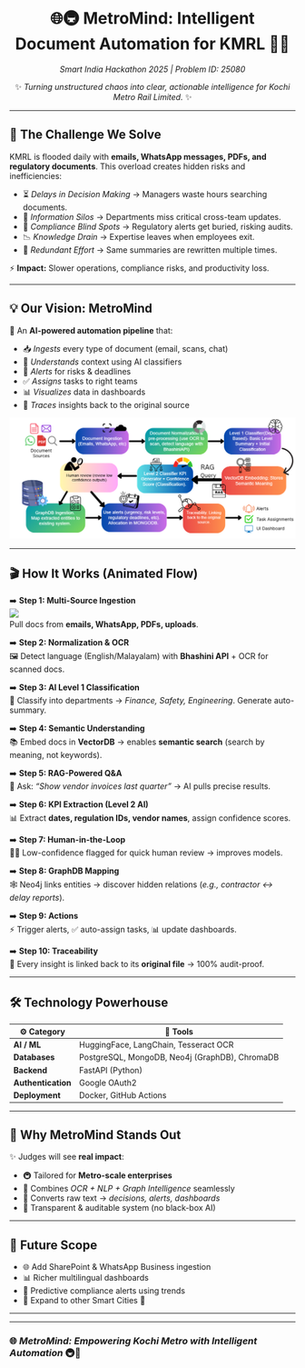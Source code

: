 <div align="center">

# 🌐🚇 **MetroMind: Intelligent Document Automation for KMRL** 🤖📄

*Smart India Hackathon 2025 | Problem ID: 25080*

✨ *Turning unstructured chaos into clear, actionable intelligence for Kochi Metro Rail Limited.* ✨
</div>

---

## 🚩 **The Challenge We Solve**

KMRL is flooded daily with **emails, WhatsApp messages, PDFs, and regulatory documents**. This overload creates hidden risks and inefficiencies:

- ⏳ *Delays in Decision Making* → Managers waste hours searching documents.
- 🏢 *Information Silos* → Departments miss critical cross-team updates.
- 🚨 *Compliance Blind Spots* → Regulatory alerts get buried, risking audits.
- 📉 *Knowledge Drain* → Expertise leaves when employees exit.
- 🔁 *Redundant Effort* → Same summaries are rewritten multiple times.

⚡ **Impact:** Slower operations, compliance risks, and productivity loss.

---

## 💡 **Our Vision: MetroMind**

🚀 An **AI-powered automation pipeline** that:

- 📥 *Ingests* every type of document (email, scans, chat)
- 🧠 *Understands* context using AI classifiers
- 🔔 *Alerts* for risks & deadlines
- ✅ *Assigns* tasks to right teams
- 📊 *Visualizes* data in dashboards
- 🔗 *Traces* insights back to the original source

<div align="center">
<img src="/public/pipeline.png" width="750" alt="Pipeline Diagram"/>
</div>

---

## 🎬 **How It Works (Animated Flow)**

➡️ **Step 1: Multi-Source Ingestion**  
<img src="https://media.giphy.com/media/v1.Y2lkPTc5MGI3NjExN2Q2NzE3MDEwZjQyZDc0N2Q3NDA2ZmJhYzRkNzFhZjY2ZDU1NTE0NyZjdD1n/26n6xBpxNXExDfuKc/giphy.gif" width="300"/>  
Pull docs from **emails, WhatsApp, PDFs, uploads**.

➡️ **Step 2: Normalization & OCR**  
🖼️ Detect language (English/Malayalam) with **Bhashini API** + OCR for scanned docs.

➡️ **Step 3: AI Level 1 Classification**  
🧩 Classify into departments → *Finance, Safety, Engineering*. Generate auto-summary.

➡️ **Step 4: Semantic Understanding**  
📚 Embed docs in **VectorDB** → enables **semantic search** (search by meaning, not keywords).

➡️ **Step 5: RAG-Powered Q&A**  
💬 Ask: *“Show vendor invoices last quarter”* → AI pulls precise results.

➡️ **Step 6: KPI Extraction (Level 2 AI)**  
📊 Extract **dates, regulation IDs, vendor names**, assign confidence scores.

➡️ **Step 7: Human-in-the-Loop**  
👨‍🏫 Low-confidence flagged for quick human review → improves models.

➡️ **Step 8: GraphDB Mapping**  
🕸️ Neo4j links entities → discover hidden relations (*e.g., contractor ↔ delay reports*).

➡️ **Step 9: Actions**  
⚡ Trigger alerts, ✅ auto-assign tasks, 📊 update dashboards.

➡️ **Step 10: Traceability**  
🔗 Every insight is linked back to its **original file** → 100% audit-proof.

---

## 🛠️ **Technology Powerhouse**

| ⚙️ Category | 🚀 Tools |
|-------------|-----------|
| **AI / ML** | HuggingFace, LangChain, Tesseract OCR |
| **Databases** | PostgreSQL, MongoDB, Neo4j (GraphDB), ChromaDB |
| **Backend** | FastAPI (Python) |
| **Authentication** | Google OAuth2 |
| **Deployment** | Docker, GitHub Actions |

---

## 🌟 **Why MetroMind Stands Out**

✨ Judges will see **real impact**:

- 🚇 Tailored for **Metro-scale enterprises**
- 🧠 Combines *OCR + NLP + Graph Intelligence* seamlessly
- 🔔 Converts raw text → *decisions, alerts, dashboards*
- 🔗 Transparent & auditable system (no black-box AI)

---

## 🔮 **Future Scope**

- 🌐 Add SharePoint & WhatsApp Business ingestion
- 📊 Richer multilingual dashboards
- 🔮 Predictive compliance alerts using trends
- 🤝 Expand to other Smart Cities 🚦

---


---

### 🌐 *MetroMind: Empowering Kochi Metro with Intelligent Automation* 🚇🤖

</div>
